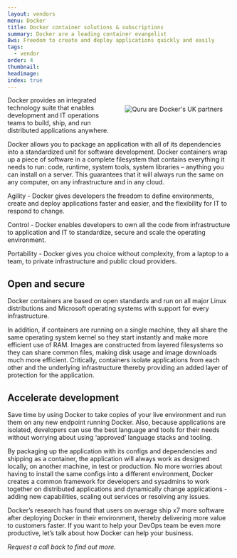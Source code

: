 ```yaml
---
layout: vendors
menu: Docker
title: Docker container solutions & subscriptions
summary: Docker are a leading container evangelist
8ws: Freedom to create and deploy applications quickly and easily 
tags:
  - vendor
order: 4
thumbnail:
headimage:
index: true
---
```


<div id="image" style="float: right; padding: 20px 20px"> <img class="clickable" src="http://images.quru.com/image?src=web/logos/dockerbadge.jpg" title="Docker" alt="Quru are Docker's UK partners"> </div>

Docker provides an integrated technology suite that enables development and IT operations teams to build, ship, and run distributed applications anywhere.

Docker allows you to package an application with all of its dependencies into a standardized unit for software development. Docker containers wrap up a piece of software in a complete filesystem that contains everything it needs to run: code, runtime, system tools, system libraries – anything you can install on a server. This guarantees that it will always run the same on any computer, on any infrastructure and in any cloud.

Agility - Docker gives developers the freedom to define environments, create and deploy applications faster and easier, and the flexibility for IT to respond to change.

Control - Docker enables developers to own all the code from infrastructure to application and IT to standardize, secure and scale the operating environment.

Portability - Docker gives you choice without complexity, from a laptop to a team, to private infrastructure and public cloud providers.

## Open and secure

Docker containers are based on open standards and run on all major Linux distributions and Microsoft operating systems with support for every infrastructure.

In addition, if containers are running on a single machine, they all share the same operating system kernel so they start instantly and make more efficient use of RAM. Images are constructed from layered filesystems so they can share common files, making disk usage and image downloads much more efficient. Critically, containers isolate applications from each other and the underlying infrastructure thereby providing an added layer of protection for the application.

## Accelerate development

Save time by using Docker to take copies of your live environment and run them on any new endpoint running Docker. Also, because applications are isolated, developers can use the best language and tools for their needs without worrying about using ‘approved’ language stacks and tooling.

By packaging up the application with its configs and dependencies and shipping as a container, the application will always work as designed locally, on another machine, in test or production. No more worries about having to install the same configs into a different environment, Docker creates a common framework for developers and sysadmins to work together on distributed applications and dynamically change applications - adding new capabilities, scaling out services or resolving any issues.

Docker’s research has found that users on average ship x7 more software after deploying Docker in their environment, thereby delivering more value to customers faster. If you want to help your DevOps team be even more productive, let’s talk about how Docker can help your business.

*Request a call back to find out more.*
